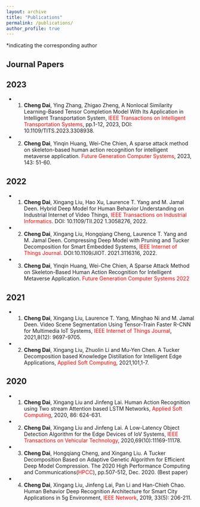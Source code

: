 ```yaml
---
layout: archive
title: "Publications"
permalink: /publications/
author_profile: true
---
```

*indicating the corresponding author

## Journal Papers

## 2023
* 1. **Cheng Dai**, Ying Zhang, Zhigao Zheng, A Nonlocal Similarity Learning-Based Tensor Completion Model With Its Application in Intelligent Transportation System, <span style="color: #FF0000">IEEE Transactions on Intelligent Transportation Systems</span>, pp.1-12, 2023, DOI: 10.1109/TITS.2023.3308938.
* 2. **Cheng Dai**, Yinqin Huang, Wei-Che Chien, A sparse attack method on skeleton-based human action recognition for intelligent metaverse application. <span style="color: #FF0000">Future Generation Computer Systems</span>, 2023, 143: 51-60.

## 2022
* 1. **Cheng Dai**, Xingang Liu, Hao Xu, Laurence T. Yang and M. Jamal Deen. Hybrid Deep Model for Human Behavior Understanding on Industrial Internet of Video Things, <span style="color: #FF0000">IEEE Transactions on Industrial Informatics</span>. DOI: 10.1109/TII.202 1.3058276, 2022.
* 2. **Cheng Dai**, Xingang Liu, Hongqiang Cheng, Laurence T. Yang and M. Jamal Deen. Compressing Deep Model with Pruning and Tucker Decomposition for Smart Embedded Systems, <span style="color: #FF0000">IEEE Internet of Things Journal</span>. DOI:10.1109/JIOT. 2021.3116316, 2022.
* 3. **Cheng Dai**, Yinqin Huang, Wei-Che Chien, A Sparse Attack Method on Skeleton-Based Human Action Recognition for Intelligent Metaverse Application. <span style="color: #FF0000">Future Generation Computer Systems 2022</span>

## 2021
* 1. **Cheng Dai**, Xingang Liu, Laurence T. Yang, Minghao Ni and M. Jamal Deen. Video Scene Segmentation Using Tensor-Train Faster R-CNN for Multimedia IoT Systems, <span style="color: #FF0000">IEEE Internet of Things Journal</span>, 2021,8(12): 9697-9705.
* 2. **Cheng Dai**, Xingang Liu, Zhuolin Li and Mu-Yen Chen. A Tucker Decomposition based Knowledge Distillation for Intelligent Edge Applications, <span style="color: #FF0000">Applied Soft Computing</span>, 2021,101,1-7. 

## 2020
* 1. **Cheng Dai**, Xingang Liu and Jinfeng Lai. Human Action Recognition using Two stream Attention based LSTM Networks, <span style="color: #FF0000">Applied Soft Computing</span>, 2020, 86: 624-631.
* 2. **Cheng Dai**, Xingang Liu and Jinfeng Lai. A Low-Latency Object Detection Algorithm for the Edge Devices of IoV Systems, <span style="color: #FF0000">IEEE Transactions on Vehicular Technology</span>, 2020,69(10):11169-11178.
* 3. **Cheng Dai**, Hongqiang Cheng, and Xingang Liu. A Tucker Decomposition Based on Adaptive Genetic Algorithm for Efficient Deep Model Compression. The 2020 High Performance Computing and Communications(<span style="color: #FF0000">HPCC</span>), pp.507-512, Dec. 2020. (Best paper)
* 4. **Cheng Dai**, Xingang Liu, Jinfeng Lai, Pan Li and Han-Chieh Chao. Human Behavior Deep Recognition Architecture for Smart City Applications in 5g Environment, <span style="color: #FF0000">IEEE Network</span>, 2019, 33(5): 206-211. 